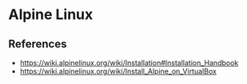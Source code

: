 # Alpine Linux

## References
* https://wiki.alpinelinux.org/wiki/Installation#Installation_Handbook
* https://wiki.alpinelinux.org/wiki/Install_Alpine_on_VirtualBox
